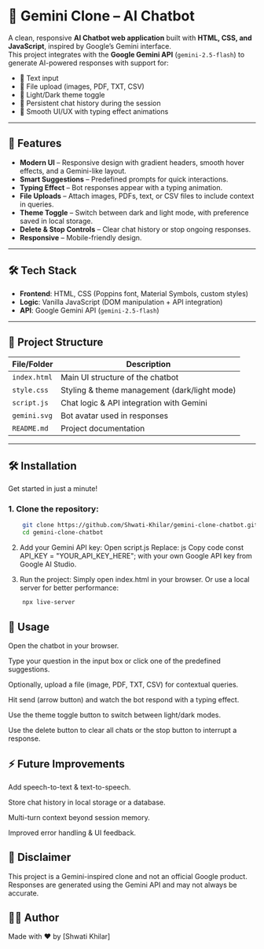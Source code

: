 # 🤖 Gemini Clone – AI Chatbot

A clean, responsive **AI Chatbot web application** built with **HTML, CSS, and JavaScript**, inspired by Google’s Gemini interface.  
This project integrates with the **Google Gemini API** (`gemini-2.5-flash`) to generate AI-powered responses with support for:
- 📝 Text input  
- 📎 File upload (images, PDF, TXT, CSV)  
- 🌙 Light/Dark theme toggle  
- 💬 Persistent chat history during the session  
- 🎨 Smooth UI/UX with typing effect animations  

---

## 🚀 Features
- **Modern UI** – Responsive design with gradient headers, smooth hover effects, and a Gemini-like layout.  
- **Smart Suggestions** – Predefined prompts for quick interactions.  
- **Typing Effect** – Bot responses appear with a typing animation.  
- **File Uploads** – Attach images, PDFs, text, or CSV files to include context in queries.  
- **Theme Toggle** – Switch between dark and light mode, with preference saved in local storage.  
- **Delete & Stop Controls** – Clear chat history or stop ongoing responses.  
- **Responsive** – Mobile-friendly design.  

---

## 🛠️ Tech Stack
- **Frontend**: HTML, CSS (Poppins font, Material Symbols, custom styles)  
- **Logic**: Vanilla JavaScript (DOM manipulation + API integration)  
- **API**: Google Gemini API (`gemini-2.5-flash`)  

---

## 📂 Project Structure

| File/Folder   | Description |
|---------------|-------------|
| `index.html`  | Main UI structure of the chatbot |
| `style.css`   | Styling & theme management (dark/light mode) |
| `script.js`   | Chat logic & API integration with Gemini |
| `gemini.svg`  | Bot avatar used in responses |
| `README.md`   | Project documentation |

---

## 🛠️ Installation

Get started in just a minute!

### 1. Clone the repository:

```bash
    git clone https://github.com/Shwati-Khilar/gemini-clone-chatbot.git
    cd gemini-clone-chatbot
```
2. Add your Gemini API key:
    Open script.js
    Replace:
    js
    Copy code
    const API_KEY = "YOUR_API_KEY_HERE";
    with your own Google API key from Google AI Studio.

3. Run the project:
    Simply open index.html in your browser.
    Or use a local server for better performance:
```bash
    npx live-server
```

## 🎯 Usage

Open the chatbot in your browser.

Type your question in the input box or click one of the predefined suggestions.

Optionally, upload a file (image, PDF, TXT, CSV) for contextual queries.

Hit send (arrow button) and watch the bot respond with a typing effect.

Use the theme toggle button to switch between light/dark modes.

Use the delete button to clear all chats or the stop button to interrupt a response.


## ⚡ Future Improvements

Add speech-to-text & text-to-speech.

Store chat history in local storage or a database.

Multi-turn context beyond session memory.

Improved error handling & UI feedback.

## 📜 Disclaimer

This project is a Gemini-inspired clone and not an official Google product.
Responses are generated using the Gemini API and may not always be accurate.

## 👩‍💻 Author
Made with ❤️ by [Shwati Khilar]
